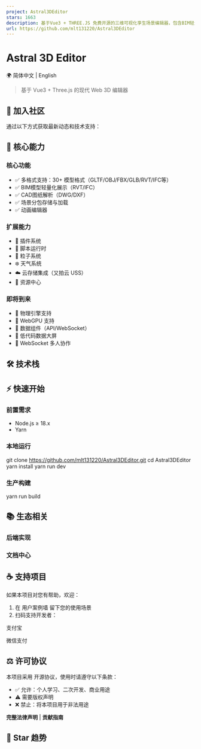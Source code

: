 ```yaml
---
project: Astral3DEditor
stars: 1663
description: 基于Vue3 + THREE.JS 免费开源的三维可视化孪生场景编辑器，包含BIM轻量化、CAD解析预览、粒子系统、插件系统等特色功能。               Based on vue3 + three.js free open source 3D visual twin scene editor, including BIM lightweight, CAD analysis preview, particle system, plug-in system and other features.
url: https://github.com/mlt131220/Astral3DEditor
---
```


Astral 3D Editor
================

🌍 简体中文 | English

> 基于 Vue3 + Three.js 的现代 Web 3D 编辑器

💬 加入社区
-------

通过以下方式获取最新动态和技术支持：

🚀 核心能力
-------

### 核心功能

-   ✅ 多格式支持：30+ 模型格式（GLTF/OBJ/FBX/GLB/RVT/IFC等）
-   ✅ BIM模型轻量化展示（RVT/IFC）
-   ✅ CAD图纸解析（DWG/DXF）
-   ✅ 场景分包存储与加载
-   ✅ 动画编辑器

### 扩展能力

-   🧩 插件系统
-   📜 脚本运行时
-   💫 粒子系统
-   ❄️ 天气系统
-   ☁️ 云存储集成（又拍云 USS）
-   🎠 资源中心

### 即将到来

-   🚧 物理引擎支持
-   🚧 WebGPU 支持
-   🚧 数据组件（API/WebSocket）
-   🚧 低代码数据大屏
-   🚧 WebSocket 多人协作

🛠️ 技术栈
-------

⚡ 快速开始
------

### 前置需求

-   Node.js ≥ 18.x
-   Yarn

### 本地运行

git clone https://github.com/mlt131220/Astral3DEditor.git
cd Astral3DEditor
yarn install
yarn run dev

### 生产构建

yarn run build

📚 生态相关
-------

### 后端实现

### 文档中心

☕ 支持项目
------

如果本项目对您有帮助，欢迎：

1.  在 用户案例墙 留下您的使用场景
2.  扫码支持开发者：

支付宝

微信支付

⚖️ 许可协议
-------

本项目采用 开源协议，使用时请遵守以下条款：

-   ✅ 允许：个人学习、二次开发、商业用途
-   ⚠️ 需要版权声明
-   ❌ 禁止：将本项目用于非法用途

**完整法律声明** | **贡献指南**

🌟 Star 趋势
----------
